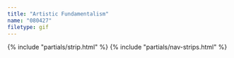 ```yaml
---
title: "Artistic Fundamentalism"
name: "080427"
filetype: gif
---
```


{% include "partials/strip.html" %}
{% include "partials/nav-strips.html" %}